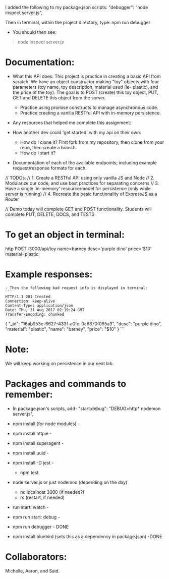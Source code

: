 
I added the following to my package.json scripts:
"debugger": "node inspect server.js",

Then in terminal, within the project directory, type:
npm run debugger

  - You should then see:
  > node inspect server.js





# Documentation:
  * What this API does:
  This project is practice in creating a basic API from scratch. We have an object constructor making "toy" objects with four parameters (toy name, toy description, material used (ie- plastic), and the price of the toy). The goal is to POST (create) this toy object, PUT, GET and DELETE this object from the server.
      * Practice using promise constructs to manage asynchronous code.
      * Practice creating a vanilla RESTful API with in-memory persistence.

  * Any resources that helped me complete this assignment:

  * How another dev could 'get started' with my api on their own:
      - How do I clone it?
      First fork from my repository, then clone from your repo, then create a branch.
      - How do I start it?

  * Documentation of each of the available endpoints; including example request/response formats for each.

  // TODOs:
  // 1. Create a RESTful API using only vanilla JS and Node
  // 2. Modularize our code, and use best practices for separating concerns
  // 3. Have a single 'in-memory' resource/model for persistence (only while server is running)
  // 4. Recreate the basic functionality of ExpressJS as a Router

  // Demo today will complete GET and POST functionality. Students will complete PUT, DELETE, DOCS, and TESTS

# To get an object in terminal:
http POST :3000/api/toy name=barney desc='purple dino' price='$10' material=plastic

# Example responses:
    - Then the following bad request info is displayed in terminal:
    ```
    HTTP/1.1 201 Created
    Connection: keep-alive
    Content-Type: application/json
    Date: Thu, 31 Aug 2017 02:19:24 GMT
    Transfer-Encoding: chunked

{
    "_id": "16ab953e-6627-433f-a0fe-0a6870f085a3",
    "desc": "purple dino",
    "material": "plastic",
    "name": "barney",
    "price": "$10"
}
    ```

# Note:
We will keep working on persistence in our next lab.

# Packages and commands to remember:
  - In package.json's scripts, add- "start:debug": "DEBUG=http* nodemon server.js",

  - npm install (for node modules) -
  - npm install httpie -
  - npm install superagent -
  - npm install uuid -
  - npm install -D jest -
    - npm test

  - node server.js or just nodemon (depending on the day)
    - nc localhost 3000 (if needed?)
    - rs (restart, if needed)
  - run start: watch -
  - npm run start: debug -

  - npm run debugger - DONE
  - npm install bluebird (sets this as a dependency in package.json) -DONE


# Collaborators:
Michelle, Aaron, and Said.
